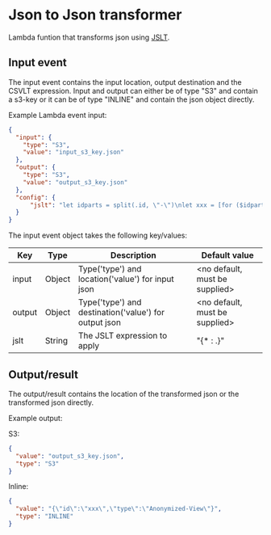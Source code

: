 Json to Json transformer
========================

Lambda funtion that transforms json using [JSLT](https://github.com/schibsted/jslt).

## Input event

The input event contains the input location, output destination and the CSVLT expression. Input and output can either be of type "S3" and contain a s3-key or it can be of type "INLINE" and contain the json object directly.

Example Lambda event input:

```json
{
  "input": {
    "type": "S3",
    "value": "input_s3_key.json"
  },
  "output": {
    "type": "S3",
    "value": "output_s3_key.json"
  },
  "config": {
      "jslt": "let idparts = split(.id, \"-\")\nlet xxx = [for ($idparts) \"x\" * size(.)]\n\n{\n  \"id\" : join($xxx, \"-\"),\n  \"type\" : \"Anonymized-View\",\n  * : .\n}\n"
  }
}
```

The input event object takes the following key/values:

| Key               | Type      | Description                                             | Default value                     |
| ----------------- | --------- | -------------------------------------------------       | --------------------------------- |
| input             | Object    | Type('type') and location('value') for input json       | <no default, must be supplied>    |
| output            | Object    | Type('type') and destination('value') for output json   | <no default, must be supplied>    |
| jslt              | String    | The JSLT expression to apply                            | "{* : .}"                         |


## Output/result

The output/result contains the location of the transformed json or the transformed json directly.

Example output:

S3:
```json
{
  "value": "output_s3_key.json",
  "type": "S3"
}
```
Inline:
```json
{
  "value": "{\"id\":\"xxx\",\"type\":\"Anonymized-View\"}",
  "type": "INLINE"
}
```
